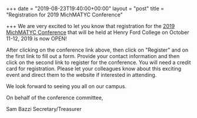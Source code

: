 +++
date = "2019-08-23T19:40:00+00:00"
layout = "post"
title = "Registration for 2019 MichMATYC Conference"

+++
We are very excited to let you know that registration for the [2019 MichMATYC Conference](http://www.michmatyc2019.org) that will be held at 
Henry Ford College on October 11-12, 2019 is now OPEN! 

After clicking on the conference link above, then click on "Register" and on the first link to fill out a form. Provide your contact information and then click on the second link to register for the conference. 
You will need a credit card for registration. Please let your colleagues know about this exciting event and direct them to the website if interested in attending.

We look forward to seeing you all on our campus.

On behalf of the conference committee,

Sam Bazzi
Secretary/Treasurer
